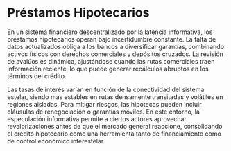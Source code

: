 # Préstamos Hipotecarios

En un sistema financiero descentralizado por la latencia informativa, los préstamos hipotecarios operan bajo incertidumbre constante. La falta de datos actualizados obliga a los bancos a diversificar garantías, combinando activos físicos con derechos comerciales y depósitos cruzados. La revisión de avalúos es dinámica, ajustándose cuando las rutas comerciales traen información reciente, lo que puede generar recálculos abruptos en los términos del crédito.

Las tasas de interés varían en función de la conectividad del sistema estelar, siendo más estables en rutas densamente transitadas y volátiles en regiones aisladas. Para mitigar riesgos, las hipotecas pueden incluir cláusulas de renegociación o garantías móviles. En este entorno, la especulación informativa permite a ciertos actores aprovechar revalorizaciones antes de que el mercado general reaccione, consolidando el crédito hipotecario como una herramienta tanto de financiamiento como de control económico interestelar.
